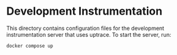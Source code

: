 # Development Instrumentation

This directory contains configuration files for the development instrumentation server that uses
uptrace. To start the server, run:

```
docker compose up
```





